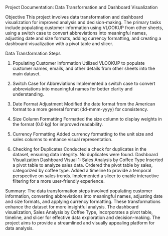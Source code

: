 Project Documentation: Data Transformation and Dashboard Visualization

Objective
This project involves data transformation and dashboard visualization for improved analysis and decision-making. The primary tasks include populating customer information using VLOOKUP 
from other sheets, using a switch case to convert abbreviations into meaningful names, adjusting date and size formats, adding currency formatting, and creating a dashboard visualization 
with a pivot table and slicer.

Data Transformation Steps

1. Populating Customer Information
Utilized VLOOKUP to populate customer names, emails, and other details from other sheets into the main dataset.

2. Switch Case for Abbreviations
Implemented a switch case to convert abbreviations into meaningful names for better clarity and understanding.

3. Date Format Adjustment
Modified the date format from the American format to a more general format (dd-mmm-yyyy) for consistency.

4. Size Column Formatting
Formatted the size column to display weights in the format (0.0 kg) for improved readability.

5. Currency Formatting
Added currency formatting to the unit size and sales columns to enhance visual representation.

6. Checking for Duplicates
Conducted a check for duplicates in the dataset, ensuring data integrity. No duplicates were found.
Dashboard Visualization
Dashboard Visual 1: Sales Analysis by Coffee Type
Inserted a pivot table to analyze sales data.
Ordered the pivot table by sales, categorized by coffee type.
Added a timeline to provide a temporal perspective on sales trends.
Implemented a slicer to enable interactive filtering for a more user-friendly experience.

Summary:
The data transformation steps involved populating customer information, converting abbreviations into meaningful names, adjusting date and size formats, and applying currency formatting.
 These transformations enhance the dataset for more insightful analysis. The dashboard visualization, Sales Analysis by Coffee Type, incorporates a pivot table, timeline, and slicer for
effective data exploration and decision-making. The project aims to provide a streamlined and visually appealing platform for data analysis.




